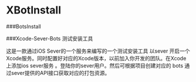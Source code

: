 # XBotInstall

###BotsInstall

###Xcode-Sever-Bots 测试安装工具

这是一款通过iOS Sever的一个服务来编写的一个测试安装工具 以sever 开启一个Xcode服务。同时配置好对应的Xcode版本，以前加入你开发的团队。在Xcode上添加ios sever服务 。登陆你的sever用户。然后可根据项目创建对应的 bots 通过sever提供的API接口获取对应的打包资源。
